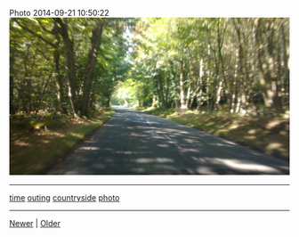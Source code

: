 <!--
title: Photo 2014-09-21 10
date: 2020-06-28T14:43:49.756Z
tags: time, outing, countryside, photo
-->


Photo 2014-09-21 10:50:22
![](98045333542-0.jpg)

<!--BOTTOM-POST-NAVIGATION-->
---

[time](tag-time.md) [outing](tag-outing.md) [countryside](tag-countryside.md) [photo](tag-photo.md)

---

[Newer](97637326657.md) | [Older](98051040887.md)